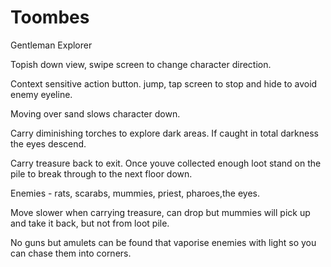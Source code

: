 # Toombes

Gentleman Explorer

Topish down view, swipe screen to change character direction.

Context sensitive action button. jump, tap screen to stop and hide to avoid enemy eyeline.

Moving over sand slows character down.

Carry diminishing torches to explore dark areas. If caught in total darkness the eyes descend.

Carry treasure back to exit. Once youve collected enough loot stand on the pile to break through to the next floor down.

Enemies - rats, scarabs, mummies, priest, pharoes,the eyes.

Move slower when carrying treasure, can drop but mummies will pick up and take it back, but  not from loot pile.

No guns but amulets can be found that vaporise enemies with light so you can chase them into corners.


